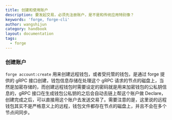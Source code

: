 ```yaml
---
title: 创建和使用账户
description: 要发起交易，必须先注册账户，是不是和传统应用特别像？
keywords: 'forge, forge-cli'
author: wangshijun
category: handbook
layout: documentation
tags:
  - forge
---
```


### 创建账户

`forge account:create` 用来创建远程钱包，或者受托管的钱包，是通过 forge 提供的 gRPC 接口创建，钱包信息存储在处理这个 gRPC 请求的节点的磁盘上，当然是加密存储的，而创建远程钱包时需要设定的密码就是用来加密钱包的公私钥信息的，gRPC 接口在生成钱包公私钥的之后会自动去链上帮这个账户做 Declare，创建完成之后，可以直接用这个账户去发送交易了。需要注意的是，这里说的远程钱包其实不是严格意义上的远程，钱包文件都存在节点的磁盘上，并且不会在多个节点间同步。
